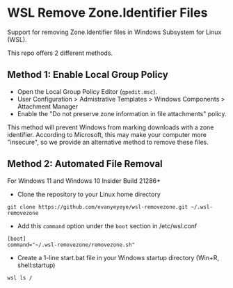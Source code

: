 # WSL Remove Zone.Identifier Files

Support for removing Zone.Identifier files in Windows Subsystem for Linux (WSL). 

This repo offers 2 different methods.

## Method 1: Enable Local Group Policy

* Open the Local Group Policy Editor (`gpedit.msc`). 
* User Configuration > Admistrative Templates > Windows Components > Attachment Manager
* Enable the "Do not preserve zone information in file attachments" policy. 

This method will prevent Windows from marking downloads with a zone identifier. According to Microsoft, this may make your computer more "insecure", so we provide an alternative method to remove these files. 

## Method 2: Automated File Removal

For Windows 11 and Windows 10 Insider Build 21286+

* Clone the repository to your Linux home directory

```shell
git clone https://github.com/evanyeyeye/wsl-removezone.git ~/.wsl-removezone
```

* Add this `command` option under the `boot` section in  /etc/wsl.conf

```sudoers
[boot]
command="~/.wsl-removezone/removezone.sh"
```

* Create a 1-line start.bat file in your Windows startup directory (Win+R, shell:startup)

```
wsl ls /
```